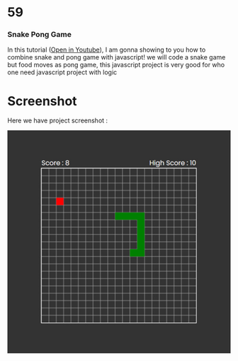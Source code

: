 #  59

### Snake Pong Game
In this tutorial ([Open in Youtube](https://youtu.be/jyhtQSjEP4s)),  I am gonna showing to you how to combine snake and pong game with javascript! we will code a snake game but food moves as pong game, this javascript project is very good for who one need javascript project with logic

# Screenshot
Here we have project screenshot :

![screenshot](screenshot.jpg)